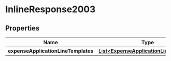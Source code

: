 

# InlineResponse2003

## Properties

Name | Type | Description | Notes
------------ | ------------- | ------------- | -------------
**expenseApplicationLineTemplates** | [**List&lt;ExpenseApplicationLineTemplate&gt;**](ExpenseApplicationLineTemplate.md) |  | 



